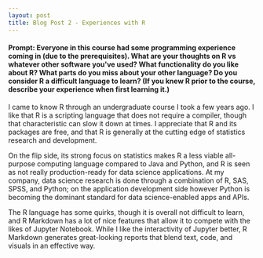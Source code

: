 ```yaml
---
layout: post
title: Blog Post 2 - Experiences with R
---
```


#### Prompt: Everyone in this course had some programming experience coming in (due to the prerequisites).  What are your thoughts on R vs whatever other software you've used?  What functionality do you like about R?  What parts do you miss about your other language?  Do you consider R a difficult language to learn? (If you knew R prior to the course, describe your experience when first learning it.)

I came to know R through an undergraduate course I took a few years ago. I like that R is a scripting language that does not require a compiler, though that characteristic can slow it down at times. I appreciate that R and its packages are free, and that R is generally at the cutting edge of statistics research and development.

On the flip side, its strong focus on statistics makes R a less viable all-purpose computing language compared to Java and Python, and R is seen as not really production-ready for data science applications. At my company, data science research is done through a combination of R, SAS, SPSS, and Python; on the application development side however Python is becoming the dominant standard for data science-enabled apps and APIs.

The R language has some quirks, though it is overall not difficult to learn, and R Markdown has a lot of nice features that allow it to compete with the likes of Jupyter Notebook. While I like the interactivity of Jupyter better, R Markdown generates great-looking reports that blend text, code, and visuals in an effective way.
